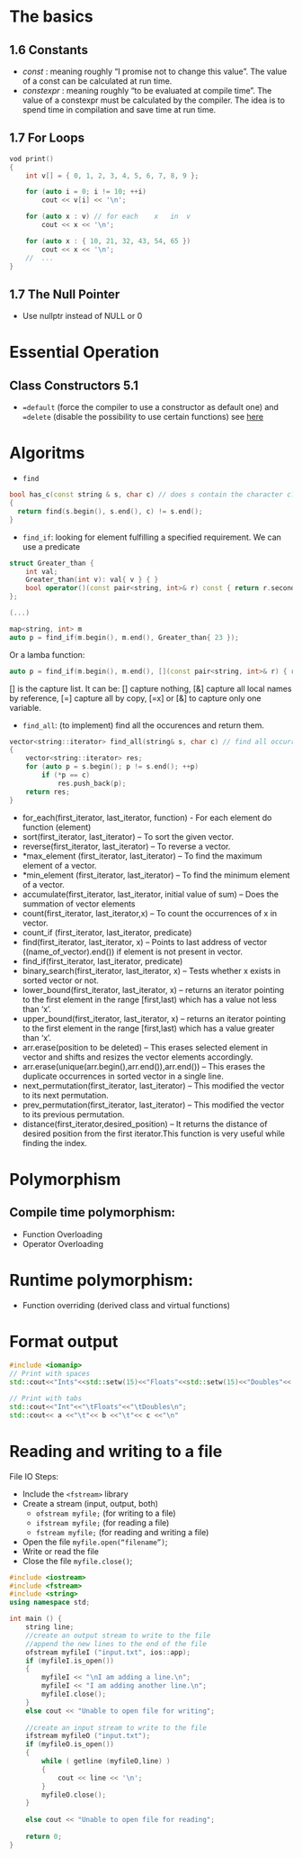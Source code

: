 # The basics

## 1.6	Constants
- *const* :	meaning	roughly	“I	promise	not	to	change	this	value”. The	value	of	a	 const 	can	be	calculated
at	run	time.
- *constexpr* :	meaning	roughly	“to	be	evaluated	at	compile	time”. The value	of	a	 constexpr 	must	be	calculated
by	the	compiler. The idea is to spend time in compilation and save time at run time.

## 1.7 For Loops
```c++
vod print()
{
    int v[] = { 0, 1, 2, 3, 4, 5, 6, 7, 8, 9 };

    for (auto i = 0; i != 10; ++i)
        cout << v[i] << '\n';

    for (auto x : v) //	for	each	x	in	v
        cout << x << '\n';

    for (auto x : { 10, 21, 32, 43, 54, 65 })
        cout << x << '\n';
    //	...
}
```

## 1.7 The Null Pointer
- Use nullptr instead of NULL or 0

# Essential Operation

## Class Constructors 5.1

- `=default`  (force the compiler to use a constructor as default one) and `=delete` (disable the possibility to use certain functions) see [here](https://www.bogotobogo.com/cplusplus/C11/C11_default_delete_specifier.php) 

# Algoritms

- `find`
```c++
bool has_c(const string & s, char c) //	does s contain the character c?
{
  return find(s.begin(), s.end(), c) != s.end();
}
```   
   
- `find_if`: looking for element fulfilling a specified requirement. We can use a predicate
```c++
struct Greater_than {
    int val;
    Greater_than(int v): val{ v } { }
    bool operator()(const pair<string, int>& r) const { return r.second > val; }
};

(...)

map<string, int> m
auto p = find_if(m.begin(), m.end(), Greater_than{ 23 });
```
Or a lamba function:
```c++
auto p = find_if(m.begin(), m.end(), [](const pair<string, int>& r) { return r.second > 23; });
```
[] is the capture list. It can be: [] capture nothing, [&] capture all local names by reference, [=] capture all by copy, [=x] or [&] to capture only one variable.


- `find_all`: (to implement) find all the occurences and return them.

```c++
vector<string::iterator> find_all(string& s, char c) //	find all occurrences of c in s
{
    vector<string::iterator> res;
    for (auto p = s.begin(); p != s.end(); ++p)
        if (*p == c)
            res.push_back(p);
    return res;
}
```

- for_each(first_iterator, last_iterator, function) - For each element do function (element)
- sort(first_iterator, last_iterator) – To sort the given vector.
- reverse(first_iterator, last_iterator) – To reverse a vector.
- *max_element (first_iterator, last_iterator) – To find the maximum element of a vector.
- *min_element (first_iterator, last_iterator) – To find the minimum element of a vector.
- accumulate(first_iterator, last_iterator, initial value of sum) – Does the summation of vector elements
- count(first_iterator, last_iterator,x) – To count the occurrences of x in vector.
- count_if (first_iterator, last_iterator, predicate)
- find(first_iterator, last_iterator, x) – Points to last address of vector ((name_of_vector).end()) if element is not present in vector.
- find_if(first_iterator, last_iterator, predicate)
- binary_search(first_iterator, last_iterator, x) – Tests whether x exists in sorted vector or not.
- lower_bound(first_iterator, last_iterator, x) – returns an iterator pointing to the first element in the range [first,last) which has a value not less than ‘x’.
- upper_bound(first_iterator, last_iterator, x) – returns an iterator pointing to the first element in the range [first,last) which has a value greater than ‘x’.
- arr.erase(position to be deleted) – This erases selected element in vector and shifts and resizes the vector elements accordingly.
- arr.erase(unique(arr.begin(),arr.end()),arr.end()) – This erases the duplicate occurrences in sorted vector in a single line.
- next_permutation(first_iterator, last_iterator) – This modified the vector to its next permutation.
- prev_permutation(first_iterator, last_iterator) – This modified the vector to its previous permutation.
- distance(first_iterator,desired_position) – It returns the distance of desired position from the first iterator.This function is very useful while finding the index.


# Polymorphism

## Compile time polymorphism:

- Function Overloading
- Operator Overloading

# Runtime polymorphism: 
- Function overriding (derived class and virtual functions)

# Format output
```c++
#include <iomanip>
// Print with spaces
std::cout<<"Ints"<<std::setw(15)<<"Floats"<<std::setw(15)<<"Doubles"<< "\n";

// Print with tabs
std::cout<<"Int"<<"\tFloats"<<"\tDoubles\n";
std::cout<< a <<"\t"<< b <<"\t"<< c <<"\n"
```

# Reading and writing to a file
File IO Steps:

 - Include the `<fstream>` library 
 - Create a stream (input, output, both)
      - `ofstream myfile;` (for writing to a file)
      - `ifstream myfile;` (for reading a file)
      - `fstream myfile;` (for reading and writing a file)
 - Open the file  `myfile.open(“filename”)`;
 - Write or read the file
 - Close the file `myfile.close()`;

```c++ 
#include <iostream>
#include <fstream>
#include <string>
using namespace std;

int main () {
    string line;
    //create an output stream to write to the file
    //append the new lines to the end of the file
    ofstream myfileI ("input.txt", ios::app);
    if (myfileI.is_open())
    {
        myfileI << "\nI am adding a line.\n";
        myfileI << "I am adding another line.\n";
        myfileI.close();
    }
    else cout << "Unable to open file for writing";
  
    //create an input stream to write to the file
    ifstream myfileO ("input.txt");
    if (myfileO.is_open())
    {
        while ( getline (myfileO,line) )
        {
            cout << line << '\n';
        }
        myfileO.close();
    }
    
    else cout << "Unable to open file for reading";
    
    return 0;
}
```
